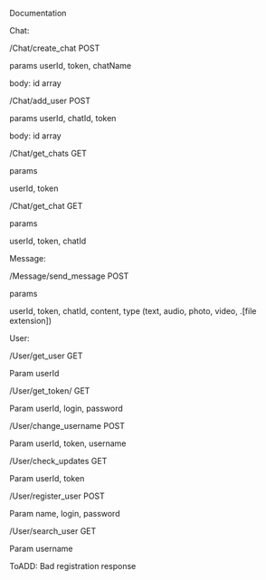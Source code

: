Documentation

Chat:

/Chat/create_chat POST

params
userId, token, chatName

body:
id array


/Chat/add_user POST

params
userId, chatId, token

body:
id array


/Chat/get_chats GET

params

userId, token

/Chat/get_chat GET

params

userId, token, chatId


Message:

/Message/send_message POST

params

userId, token, chatId, content, type (text, audio,  photo, video, .[file extension])

User:

/User/get_user GET

Param
userId

/User/get_token/ GET

Param
userId, login, password

/User/change_username POST

Param
userId, token, username

/User/check_updates GET

Param
userId, token

/User/register_user POST

Param
name, login, password

/User/search_user GET

Param
username


ToADD:
Bad registration response
